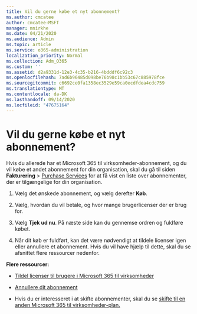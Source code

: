 ```yaml
---
title: Vil du gerne købe et nyt abonnement?
ms.author: cmcatee
author: cmcatee-MSFT
manager: mnirkhe
ms.date: 04/21/2020
ms.audience: Admin
ms.topic: article
ms.service: o365-administration
localization_priority: Normal
ms.collection: Adm_O365
ms.custom: ''
ms.assetid: d2a9331d-12e3-4c35-b216-4bdddf6c92c3
ms.openlocfilehash: 7ad6b96485d098be76b98c1bb53c67c885978fce
ms.sourcegitcommit: c6692ce0fa1358ec3529e59ca0ecdfdea4cdc759
ms.translationtype: MT
ms.contentlocale: da-DK
ms.lasthandoff: 09/14/2020
ms.locfileid: "47675164"
---
```

# <a name="looking-to-buy-a-new-subscription"></a>Vil du gerne købe et nyt abonnement?

Hvis du allerede har et Microsoft 365 til virksomheder-abonnement, og du vil købe et andet abonnement for din organisation, skal du gå til siden **Fakturering** \> [Purchase Services](https://go.microsoft.com/fwlink/p/?linkid=868433) for at få vist en liste over abonnementer, der er tilgængelige for din organisation.
 
1. Vælg det ønskede abonnement, og vælg derefter **Køb**.

2. Vælg, hvordan du vil betale, og hvor mange brugerlicenser der er brug for.

3. Vælg **Tjek ud nu**. På næste side kan du gennemse ordren og fuldføre købet.

4. Når dit køb er fuldført, kan det være nødvendigt at tildele licenser igen eller annullere et abonnement. Hvis du vil have hjælp til dette, skal du se afsnittet flere ressourcer nedenfor.

 **Flere ressourcer:**
  
- [Tildel licenser til brugere i Microsoft 365 til virksomheder](https://docs.microsoft.com/microsoft-365/admin/add-users/add-users)
    
- [Annullere dit abonnement](https://docs.microsoft.com/microsoft-365/commerce/subscriptions/cancel-your-subscription)
    
- Hvis du er interesseret i at skifte abonnementer, skal du se [skifte til en anden Microsoft 365 til virksomheder-plan.](https://docs.microsoft.com/microsoft-365/commerce/subscriptions/switch-to-a-different-plan)